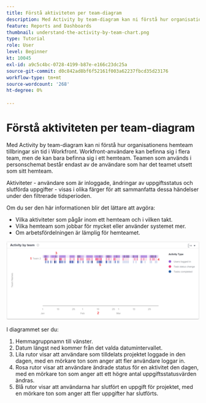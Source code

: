 ```yaml
---
title: Förstå aktiviteten per team-diagram
description: Med Activity by team-diagram kan ni förstå hur organisationens hemteam tillbringar sin tid i Workfront.
feature: Reports and Dashboards
thumbnail: understand-the-activity-by-team-chart.png
type: Tutorial
role: User
level: Beginner
kt: 10045
exl-id: a9c5c4bc-0728-4199-b87e-e166c23dc25a
source-git-commit: d0c842ad8bf6f52161f003a62237fbcd35d23176
workflow-type: tm+mt
source-wordcount: '268'
ht-degree: 0%

---
```


# Förstå aktiviteten per team-diagram

Med Activity by team-diagram kan ni förstå hur organisationens hemteam tillbringar sin tid i Workfront. Workfront-användare kan befinna sig i flera team, men de kan bara befinna sig i ett hemteam. Teamen som används i personschemat består endast av de användare som har det teamet utsett som sitt hemteam.

Aktiviteter - användare som är inloggade, ändringar av uppgiftsstatus och slutförda uppgifter - visas i olika färger för att sammanfatta dessa händelser under den filtrerade tidsperioden.

Om du ser den här informationen blir det lättare att avgöra:

* Vilka aktiviteter som pågår inom ett hemteam och i vilken takt.
* Vilka hemteam som jobbar för mycket eller använder systemet mer.
* Om arbetsfördelningen är lämplig för hemteamet.

![En bild som visar en aktivitet per team med siffror i områden som beskrivs i punkterna nedan](assets/section-3-1.png)

I diagrammet ser du:

1. Hemmagruppnamn till vänster.
1. Datum längst ned kommer från det valda datumintervallet.
1. Lila rutor visar att användare som tilldelats projektet loggade in den dagen, med en mörkare ton som anger att fler användare loggar in.
1. Rosa rutor visar att användare ändrade status för en aktivitet den dagen, med en mörkare ton som anger att ett högre antal uppgiftsstatusvärden ändras.
1. Blå rutor visar att användarna har slutfört en uppgift för projektet, med en mörkare ton som anger att fler uppgifter har slutförts.
